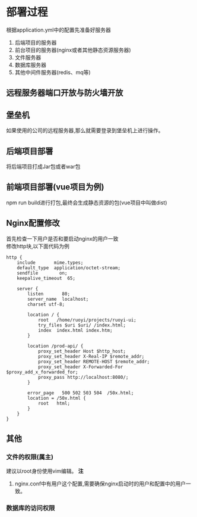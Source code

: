 # 部署过程
根据application.yml中的配置先准备好服务器  
1. 后端项目的服务器
2. 前台项目的服务器(nginx或者其他静态资源服务器)
3. 文件服务器
4. 数据库服务器
5. 其他中间件服务器(redis、mq等)
## 远程服务器端口开放与防火墙开放
## 堡垒机
如果使用的公司的远程服务器,那么就需要登录到堡垒机上进行操作。
## 后端项目部署
将后端项目打成Jar包或者war包
## 前端项目部署(vue项目为例)
npm run build进行打包,最终会生成静态资源的包(vue项目中叫做dist)
## Nginx配置修改
首先检查一下用户是否和要启动nginx的用户一致  
修改http块,以下面代码为例
```
http {
    include       mime.types;
    default_type  application/octet-stream;
    sendfile        on;
    keepalive_timeout  65;

    server {
        listen       80;
        server_name  localhost;
		charset utf-8;

		location / {
            root   /home/ruoyi/projects/ruoyi-ui;
			try_files $uri $uri/ /index.html;
            index  index.html index.htm;
        }
		
		location /prod-api/ {
			proxy_set_header Host $http_host;
			proxy_set_header X-Real-IP $remote_addr;
			proxy_set_header REMOTE-HOST $remote_addr;
			proxy_set_header X-Forwarded-For $proxy_add_x_forwarded_for;
			proxy_pass http://localhost:8080/;
		}

        error_page   500 502 503 504  /50x.html;
        location = /50x.html {
            root   html;
        }
    }
}
```
## 其他
### 文件的权限(属主)
建议以root身份使用vim编辑。
**注**
1. nginx.conf中有用户这个配置,需要确保nginx启动时的用户和配置中的用户一致。 
### 数据库的访问权限